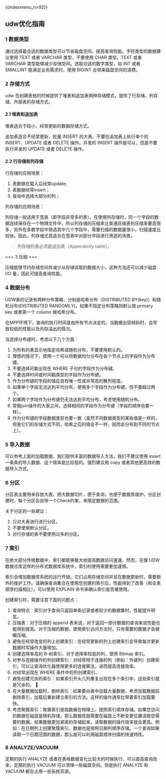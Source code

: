 {{indexmenu_n>92}}

## udw优化指南

### 1 数据类型

通过选择最合适的数据类型可以节省磁盘空间，提高查询性能。字符类型的数据建议使用 TEXT 或者 VARCHAR 类型，不要使用 CHAR 类型。TEXT 或者 VARCHAR 类型能够减少存储空间。选取合适的数字类型，如 INT 或者 SMALLINT 能满足业务需求时，使用 BIGINT 会带来磁盘空间的浪费。

### 2 存储方式

udw 在创建表格的时候提供了堆表和追加表两种存储模式，提供了行存储、列存储、外部表的存储方式。

#### 2.1 堆表和追加表

堆表适合于较小、经常更新的数据存储方式。

追加表适合不经常更新，批量 INSERT 的大表。不要在追加表上执行单个的 INSERT、UPDATE 或者 DELETE 操作。并发的 INSERT 操作是可以，但是不要执行并发的 UPDATE 或者 DELETE 操作。

#### 2.2 行存储和列存储

行存储的应用场景：

1. 表数据在载入后经常update;
2. 表数据经常insert；
3. 查询中选择大部分的列；

列存储的应用场景：

列存储一般适用于宽表（即字段非常多的表）。在使用列存储时，同一个字段的数据连续保存在一个物理文件中，所以列存储的压缩率比普通压缩表的压缩率要高很多，另外在多数字段中筛选其中几个字段中，需要扫描的数据量很小，扫描速度比较快。因此，列存储尤其适合在宽表中对部分字段进行筛选的场景。

> 列存储的表必须是追加表（Appendonly table）。

=== 3 压缩 ===

压缩能够节约存储空间并减少从存储读取的数据大小，这种方法还可以减少磁盘 I/O 量，因此可提高查询性能。

### 4 数据分布

UDW表的记录有两种分布策略，分别是哈希分布（DISTRIBUTED BY(key)）和随机分布(DISTRIBUTED RANDOMLY)。如果不指定分布策略则默认按 primary key 或者第一个 column 做哈希分布。

在MPP环境下，查询的执行时间是由所有节点决定的。当数据出现倾斜时，会导致较低的性能以及内存溢出的情况。

当选择分布键时，考虑以下几个方面：

1. 为所有的表显示地指定哈希或随机分布，不要使用默认的。
2. 理想的情况下，使用一个可以将数据均匀分布在各个节点上的字段作为分布键。
3. 不要选择可能出现在 WHERE 子句的字段作为分布键。
4. 不要选择时间或时间戳类型的字段作为分布键。
5. 作为分布键的字段的值应具有唯一性或非常高的散列程度。
6. 如果单个字段无法达到平均分布，使用多个字段作为分布键，但不要超过两个。
7. 如果两个字段作为分布键仍无法达到平均分布，考虑使用随机分布。
8. 常做join操作的大表之间，选择相同的字段作为分布键（字段的顺序也要一样）。
9. 作为分布键的字段数据类型也要一致（虽然不同数据类型的某些值是一样的，但是它们的存储方式不同，哈希之后的值会不一样，因而会分布到不同的节点上）。

### 5 导入数据

可以参考上面的加载数据、我们提供丰富的数据导入方法，我们不建议使用 insert 一条条的导入数据、这个效率是比较低的。强烈建议用 copy 或者其他更高效的数据导入方式。

### 6 分区

分区表主要用来存放大表，把大数据切片，便于查询，也便于数据库维护。分区创建时，每个分区会自带一个Check约束，来限定数据的范围。

关于分区的一些建议：

1. 只对大表进行进行分区。
2. 不要使用默认分区。
3. 对行存储的表不要使用过多的分区。

### 7 索引

在绝大部分传统数据中，索引都能够极大地提高数据访问速速。然而，在像 UDW 数据仓库这样的分布式数据库系统中，索引的使用需要更加谨慎。

索引会增加数据库系统的运行开销，它们占用存储空间并且在数据更新时，需要额外的维护工作。请确保查询集合在使用您创建的索引后，性能得到了改善（和全表顺序扫描相比）。可以使用 EXPLAIN 命令来确认索引是否被使用。

创建索引时，需要注意下面的问题点：
1. 查询特点：索引对于查询只返回单条记录或者较少的数据集时，性能提升明显。
2. 压缩表：对于压缩的 append 表来说，对于返回一部分数据的查询来说性能也能得到提高。对于压缩的数据，使用索引访问方法时，只有需要的数据才会被解压缩。
3. 避免在经常改变的列上创建索引：在经常更新的列上创建索引会导致每次更新数据时写操作大量增加。
4. 创建选择率高的 B-树索引，对于选择率较低的列，使用 Bitmap 索引。
5. 对参与连接操作的列创建索引：对经常用于连接的列（例如：外键列）创建索引，可以让查询优化器使用更多的连接算法，进而提高连接效率。
6. 对经常出现在 WHERE 条件中的列创建索引。
7. 避免创建冗余的索引：如果索引开头几列重复出现在多个索引中，这些索引就是冗余的。 
8. 在大量数据加载时，删除索引：如果要向表中加载大量数据，考虑加载数据前删除索引，加载后重新建立索引的方法。这样的操作通常比带着索引加载要快。
9. 考虑聚簇索引：聚簇索引是指数据在物理上，按照索引顺序存储。如果您访问的数据在磁盘是随机存储，那么数据库就需要在磁盘上不断变更位置读取您需要的数据。如果数据更加紧密的存储起来，读取数据的操作效率就会更高。例如：在日期列上创建聚簇索引，数据也是按照日期列顺序存储。一个查询如果读取一个日期范围的数据，那么就可以利用磁盘顺序扫描的快速特性。

### 8 ANALYZE/VACUUM

定期的执行 ANALYZE 或者在表格数据变化比较大的时候执行、可以提高查询效率，定期的执行 VACUUM 可以清理一些磁盘空间。但是执行 ANALYZE 和 VACUUM 都会占用一些系统资源。
